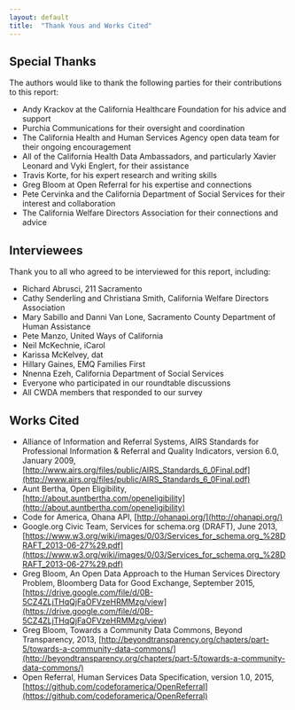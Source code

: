 ```yaml
---
layout: default
title:  "Thank Yous and Works Cited"
---
```


## Special Thanks
The authors would like to thank the following parties for their contributions to this report:

- Andy Krackov at the California Healthcare Foundation for his advice and support
- Purchia Communications for their oversight and coordination
- The California Health and Human Services Agency open data team for their ongoing encouragement
- All of the California Health Data Ambassadors, and particularly Xavier Leonard and Vyki Englert, for their assistance
- Travis Korte, for his expert research and writing skills
- Greg Bloom at Open Referral for his expertise and connections
- Pete Cervinka and the California Department of Social Services for their interest and collaboration
- The California Welfare Directors Association for their connections and advice

## Interviewees
Thank you to all who agreed to be interviewed for this report, including:

- Richard Abrusci, 211 Sacramento
- Cathy Senderling and Christiana Smith, California Welfare Directors Association
- Mary Sabillo and Danni Van Lone, Sacramento County Department of Human Assistance
- Pete Manzo, United Ways of California
- Neil McKechnie, iCarol
- Karissa McKelvey, dat
- Hillary Gaines, EMQ Families First
- Nnenna Ezeh, California Department of Social Services
- Everyone who participated in our roundtable discussions
- All CWDA members that responded to our survey

## Works Cited
- Alliance of Information and Referral Systems, AIRS Standards for Professional Information & Referral and Quality Indicators, version 6.0, January 2009, [http://www.airs.org/files/public/AIRS_Standards_6_0Final.pdf](http://www.airs.org/files/public/AIRS_Standards_6_0Final.pdf)
- Aunt Bertha, Open Eligibility, [http://about.auntbertha.com/openeligibility](http://about.auntbertha.com/openeligibility)
- Code for America, Ohana API, [http://ohanapi.org/](http://ohanapi.org/)
- Google.org Civic Team, Services for schema.org (DRAFT), June 2013, [https://www.w3.org/wiki/images/0/03/Services_for_schema.org_%28DRAFT_2013-06-27%29.pdf](https://www.w3.org/wiki/images/0/03/Services_for_schema.org_%28DRAFT_2013-06-27%29.pdf)
- Greg Bloom, An Open Data Approach to the Human Services Directory Problem, Bloomberg Data for Good Exchange, September 2015, [https://drive.google.com/file/d/0B-5CZ4ZLjTHqQjFaOFVzeHRMMzg/view](https://drive.google.com/file/d/0B-5CZ4ZLjTHqQjFaOFVzeHRMMzg/view)
- Greg Bloom, Towards a Community Data Commons, Beyond Transparency, 2013, [http://beyondtransparency.org/chapters/part-5/towards-a-community-data-commons/](http://beyondtransparency.org/chapters/part-5/towards-a-community-data-commons/)
- Open Referral, Human Services Data Specification, version 1.0, 2015, [https://github.com/codeforamerica/OpenReferral](https://github.com/codeforamerica/OpenReferral)

